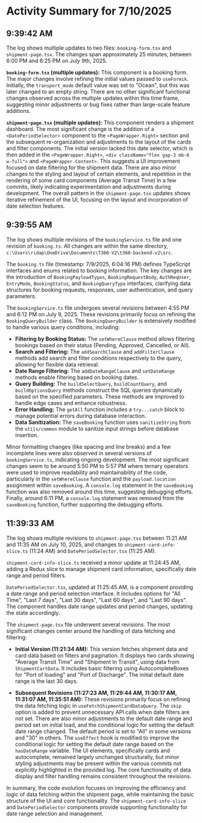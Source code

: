 # Activity Summary for 7/10/2025

## 9:39:42 AM
The log shows multiple updates to two files: `booking-form.tsx` and `shipment-page.tsx`.  The changes span approximately 25 minutes, between 6:00 PM and 6:25 PM on July 9th, 2025.

**`booking-form.tsx` (multiple updates):**  This component is a booking form.  The major changes involve refining the initial values passed to `useFormik`. Initially, the `transport_mode` default value was set to "Ocean", but this was later changed to an empty string.  There are no other significant functional changes observed across the multiple updates within this time frame, suggesting minor adjustments or bug fixes rather than large-scale feature additions.


**`shipment-page.tsx` (multiple updates):** This component renders a shipment dashboard.  The most significant change is the addition of a `<DatePeriodSelector>` component to the `<PageWrapper.Right>` section and the subsequent re-organization and adjustments to the layout of the cards and filter components. The initial version lacked this date selector, which is then added in the `<PageWrapper.Right>`, `<div className="flex gap-3 mb-6 w-full">` and `<PageWrapper.Content>`. This suggests a UI improvement focused on date filtering for the shipment data.  There are also minor changes to the styling and layout of certain elements, and repetition in the rendering of some card components (Average Transit Time) in a few commits, likely indicating experimentation and adjustments during development.  The overall pattern in the `shipment-page.tsx` updates shows iterative refinement of the UI, focusing on the layout and incorporation of date selection features.


## 9:39:55 AM
The log shows multiple revisions of the `bookingService.ts` file and one revision of `booking.ts`.  All changes are within the same directory,  `c:\Users\ridap\OneDrive\Documents\T360-V2\t360-backend-v2\src`.

The `booking.ts` file (timestamp: 7/9/2025, 6:04:16 PM) defines TypeScript interfaces and enums related to booking information.  The key changes are the introduction of  `BookingPayloadTypes`, `BookingRequestBody`, `AuthReqUser`, `EntryMode`, `BookingStatus`, and `BookingQueryType` interfaces, clarifying data structures for booking requests, responses, user authentication, and query parameters.


The `bookingService.ts` file undergoes several revisions between 4:55 PM and 6:12 PM on July 9, 2025.  These revisions primarily focus on refining the `BookingQueryBuilder` class. The `BookingQueryBuilder` is extensively modified to handle various query conditions, including:


* **Filtering by Booking Status:**  The `setWhereClause` method allows filtering bookings based on their status (Pending, Approved, Cancelled, or All).
* **Search and Filtering:** The `addSearchClause` and `addFilterClause` methods add search and filter conditions respectively to the query, allowing for flexible data retrieval.
* **Date Range Filtering:** The `addDateRangeClause` and `setDateRange` methods enable filtering based on booking dates.
* **Query Building:** The `buildSelectQuery`, `buildCountQuery`, and `buildOptionsQuery` methods construct the SQL queries dynamically based on the specified parameters.  These methods are improved to handle edge cases and enhance robustness.
* **Error Handling:**  The `getAll` function includes a `try...catch` block to manage potential errors during database interaction.
* **Data Sanitization:** The `saveBooking` function uses `sanitizeString` from the `utils/common` module to sanitize input strings before database insertion.


Minor formatting changes (like spacing and line breaks) and a few incomplete lines were also observed in several versions of `bookingService.ts`, indicating ongoing development.  The most significant changes seem to be around 5:50 PM to 5:57 PM  where ternary operators were used to improve readability and maintainability of the code, particularly in the  `setWhereClause` function and the `payload.location` assignment within `saveBooking`.  A `console.log` statement in the `saveBooking` function was also removed around this time, suggesting debugging efforts.  Finally, around 6:11 PM, a `console.log` statement was removed from the `saveBooking` function, further supporting the debugging efforts.


## 11:39:33 AM
The log shows multiple revisions to `shipment-page.tsx` between 11:21 AM and 11:35 AM on July 10, 2025,  and changes to `shipment-card-info-slice.ts` (11:24 AM) and `DatePeriodSelector.tsx` (11:25 AM).

`shipment-card-info-slice.ts`  received a minor update at 11:24:45 AM, adding a Redux slice to manage shipment card information, specifically date range and period filters.

`DatePeriodSelector.tsx`, updated at 11:25:45 AM, is a component providing a date range and period selection interface.  It includes options for "All Time", "Last 7 days", "Last 30 days", "Last 60 days", and "Last 90 days". The component handles date range updates and period changes, updating the state accordingly.


The `shipment-page.tsx` file underwent several revisions.  The most significant changes center around the handling of data fetching and filtering:

* **Initial Version (11:21:34 AM):**  This version fetches shipment data and card data based on filters and pagination.  It displays two cards showing "Average Transit Time" and "Shipment In Transit", using data from `ShipmentCartData`. It includes basic filtering using AutocompleteBoxes for "Port of loading" and "Port of Discharge". The initial default date range is the last 30 days.


* **Subsequent Revisions (11:27:23 AM, 11:29:44 AM, 11:30:17 AM, 11:31:07 AM, 11:35:51 AM):** These revisions primarily focus on refining the data fetching logic in `useFetchShipmentCardDataQuery`.  The `skip` option is added to prevent unnecessary API calls when date filters are not set. There are also minor adjustments to the default date range and period set on initial load, and the conditional logic for setting the default date range changed. The default period is set to "All" in some versions and "30" in others. The `useEffect` hook is modified to improve the conditional logic for setting the default date range based on the `hasDateRange` variable.  The UI elements,  specifically cards and autocomplete, remained largely unchanged structurally, but minor styling adjustments may be present within the various commits not explicitly highlighted in the provided log.  The core functionality of data display and filter handling remains consistent throughout the revisions.

In summary, the code evolution focuses on improving the efficiency and logic of data fetching within the shipment page,  while maintaining the basic structure of the UI and core functionality.  The `shipment-card-info-slice` and `DatePeriodSelector` components provide supporting functionality for date range selection and management.

